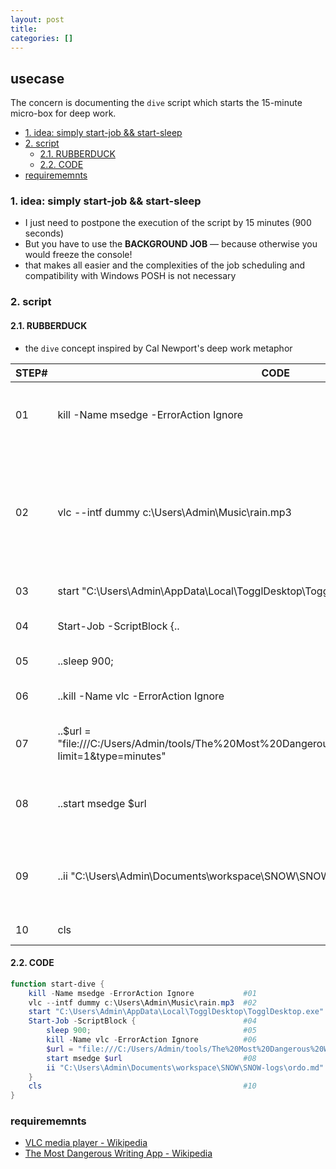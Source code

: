 ```yaml
---
layout: post
title:
categories: []
---
```

## usecase
The concern is documenting the `dive` script which starts the 15-minute micro-box for deep work.

<!-- TOC -->

- [1. idea: simply start-job && start-sleep](#1-idea-simply-start-job--start-sleep)
- [2. script](#2-script)
    - [2.1. RUBBERDUCK](#21-rubberduck)
    - [2.2. CODE](#22-code)
- [requirememnts](#requirememnts)

<!-- /TOC -->

### 1. idea: simply start-job && start-sleep
* I just need to postpone the execution of the script by 15 minutes (900 seconds)
* But you have to use the **BACKGROUND JOB** — because otherwise you would freeze the console!
* that makes all easier and the complexities of the job scheduling and compatibility with Windows POSH is not necessary

### 2. script
#### 2.1. RUBBERDUCK
* the `dive` concept inspired by Cal Newport's deep work metaphor

STEP# | CODE                                                                                                            | COMMENT
------|-----------------------------------------------------------------------------------------------------------------|---------------------------------------------------------------------------------------
01    | kill -Name msedge -ErrorAction Ignore                                                                           | close msedge where I write summaries
02    | vlc --intf dummy c:\Users\Admin\Music\rain.mp3                                                                  | start with the noise (rain sound) used exclusively for the session — without interface
03    | start "C:\Users\Admin\AppData\Local\TogglDesktop\TogglDesktop.exe"                                              | open the tracker
04    | Start-Job -ScriptBlock {..                                                                                      | start background job..
05    | ..sleep 900;                                                                                                    | ..in 15 minutes
06    | ..kill -Name vlc -ErrorAction Ignore                                                                            | ..close the noise if still plays
07    | ..$url = "file:///C:/Users/Admin/tools/The%20Most%20Dangerous%20Writing%20App.html#/write?limit=1&type=minutes" | the writing app I use to write summaries
08    | ..start msedge $url                                                                                             | open msedge browser to write the summary
09    | ..ii "C:\Users\Admin\Documents\workspace\SNOW\SNOW-logs\ordo.md"                                                | open `ordo.md` to mark another victory (order kept)
10    | cls                                                                                                             | clean screen

#### 2.2. CODE
```powershell
function start-dive {                       
    kill -Name msedge -ErrorAction Ignore           #01
    vlc --intf dummy c:\Users\Admin\Music\rain.mp3  #02
    start "C:\Users\Admin\AppData\Local\TogglDesktop\TogglDesktop.exe" #03
    Start-Job -ScriptBlock {                        #04
        sleep 900;                                  #05
        kill -Name vlc -ErrorAction Ignore          #06
        $url = "file:///C:/Users/Admin/tools/The%20Most%20Dangerous%20Writing%20App.html#/write?limit=1&type=minutes" #07
        start msedge $url                           #08
        ii "C:\Users\Admin\Documents\workspace\SNOW\SNOW-logs\ordo.md"  #09
    }
    cls                                             #10
}
```

### requirememnts
* [VLC media player - Wikipedia](https://en.wikipedia.org/wiki/VLC_media_player)
* [The Most Dangerous Writing App - Wikipedia](https://en.wikipedia.org/wiki/The_Most_Dangerous_Writing_App)
